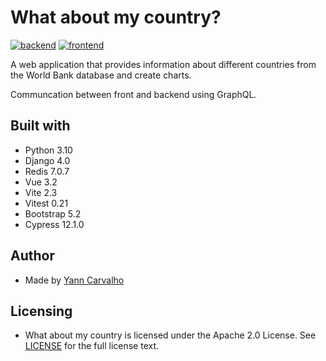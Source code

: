 # What about my country? #

[![backend](https://github.com/yanncarvalho/what-about-my-country/actions/workflows/backend-django.yml/badge.svg?branch=main)](https://github.com/yanncarvalho/what-about-my-country/actions/workflows/backend-django.yml) [![frontend](https://github.com/yanncarvalho/what-about-my-country/actions/workflows/frontend-vue.yml/badge.svg)](https://github.com/yanncarvalho/what-about-my-country/actions/workflows/frontend-vue.yml)

A web application that provides information about different countries from the World Bank database and create charts.

Communcation between front and backend using GraphQL.

## Built with ##

- Python 3.10
- Django 4.0
- Redis 7.0.7
- Vue 3.2
- Vite 2.3
- Vitest 0.21
- Bootstrap 5.2
- Cypress 12.1.0

## Author ##

- Made by [Yann Carvalho](https://www.linkedin.com/in/yann-carvalho-764abab6/)

## Licensing ##

- What about my country is licensed under the Apache 2.0 License. See [LICENSE](LICENSE) for the full license text.
